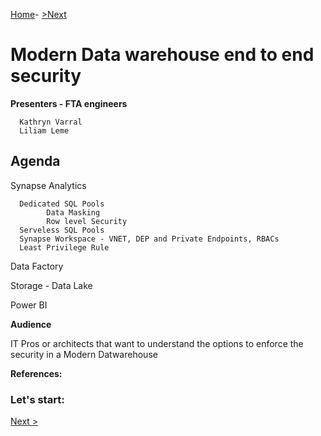 
[Home](https://github.com/LiliamLeme/FTALive-Sessions_Synapse_SQL/edit/main/content/data/ModernDatawarehouse-Security/Agenda.md)\- [>Next](https://github.com/LiliamLeme/FTALive-Sessions_Synapse_SQL/blob/main/content/data/ModernDatawarehouse-Security/Serveless_dedicatedPool_DataProtection.md)


# Modern Data warehouse end to end security


**Presenters - FTA engineers**

      Kathryn Varral
      Liliam Leme


## Agenda

Synapse Analytics

      Dedicated SQL Pools
            Data Masking
            Row level Security
      Serveless SQL Pools
      Synapse Workspace - VNET, DEP and Private Endpoints, RBACs
      Least Privilege Rule

Data Factory

Storage - Data Lake

Power BI


**Audience**

IT Pros or architects that want to understand the options to enforce the security in a Modern Datwarehouse

**References:**



### Let's start:

 [Next >](https://github.com/LiliamLeme/FTALive-Sessions_Synapse_SQL/blob/main/content/data/ModernDatawarehouse-Security/Network.md)


